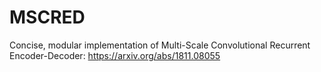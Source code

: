 # MSCRED
Concise, modular implementation of Multi-Scale Convolutional Recurrent Encoder-Decoder: https://arxiv.org/abs/1811.08055
